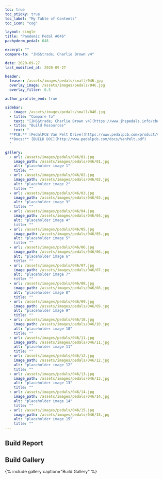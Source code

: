 ```yaml
---
toc: true
toc_sticky: true
toc_label: "My Table of Contents"
toc_icon: "cog"

layout: single
title: "Pandemic Pedal #046"
pachyderm_pedal: 046

excerpt: ""
compare-to: "JHS&trade; Charlie Brown v4"

date: 2020-09-27
last_modified_at: 2020-09-27

header:
  teaser: /assets/images/pedals/small/046.jpg
  overlay_image: /assets/images/pedals/046.jpg
  overlay_filter: 0.5

author_profile_end: true

sidebar:
  - image: /assets/images/pedals/small/046.jpg
  - title: "Compare to"
    text: "[JHS&trade; Charlie Brown v4](https://www.jhspedals.info/charlie-brown)"
  - title: "Build Resources"
    text: "
  **PCB:** [PedalPCB Van Pelt Drive](https://www.pedalpcb.com/product/vanpelt/)<br>
  **Docs:** [BUILD DOC](http://www.pedalpcb.com/docs/VanPelt.pdf)
  "

gallery:
  - url: /assets/images/pedals/046/01.jpg
    image_path: /assets/images/pedals/046/01.jpg
    alt: "placeholder image 1"
    title: ""
  - url: /assets/images/pedals/046/02.jpg
    image_path: /assets/images/pedals/046/02.jpg
    alt: "placeholder image 2"
    title: ""
  - url: /assets/images/pedals/046/03.jpg
    image_path: /assets/images/pedals/046/03.jpg
    alt: "placeholder image 3"
    title: ""
  - url: /assets/images/pedals/046/04.jpg
    image_path: /assets/images/pedals/046/04.jpg
    alt: "placeholder image 4"
    title: ""
  - url: /assets/images/pedals/046/05.jpg
    image_path: /assets/images/pedals/046/05.jpg
    alt: "placeholder image 5"
    title: ""
  - url: /assets/images/pedals/046/06.jpg
    image_path: /assets/images/pedals/046/06.jpg
    alt: "placeholder image 6"
    title: ""
  - url: /assets/images/pedals/046/07.jpg
    image_path: /assets/images/pedals/046/07.jpg
    alt: "placeholder image 7"
    title: ""
  - url: /assets/images/pedals/046/08.jpg
    image_path: /assets/images/pedals/046/08.jpg
    alt: "placeholder image 8"
    title: ""
  - url: /assets/images/pedals/046/09.jpg
    image_path: /assets/images/pedals/046/09.jpg
    alt: "placeholder image 9"
    title: ""
  - url: /assets/images/pedals/046/10.jpg
    image_path: /assets/images/pedals/046/10.jpg
    alt: "placeholder image 10"
    title: ""
  - url: /assets/images/pedals/046/11.jpg
    image_path: /assets/images/pedals/046/11.jpg
    alt: "placeholder image 11"
    title: ""
  - url: /assets/images/pedals/046/12.jpg
    image_path: /assets/images/pedals/046/12.jpg
    alt: "placeholder image 12"
    title: ""
  - url: /assets/images/pedals/046/13.jpg
    image_path: /assets/images/pedals/046/13.jpg
    alt: "placeholder image 13"
    title: ""
  - url: /assets/images/pedals/046/14.jpg
    image_path: /assets/images/pedals/046/14.jpg
    alt: "placeholder image 14"
    title: ""
  - url: /assets/images/pedals/046/15.jpg
    image_path: /assets/images/pedals/046/15.jpg
    alt: "placeholder image 15"
    title: ""
---
```


## Build Report ##

## Build Gallery ##

{% include gallery caption="Build Gallery" %}